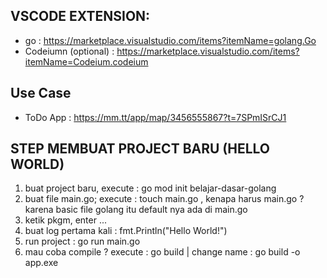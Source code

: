 ## VSCODE EXTENSION:

- go : https://marketplace.visualstudio.com/items?itemName=golang.Go
- Codeiumn (optional) : https://marketplace.visualstudio.com/items?itemName=Codeium.codeium

## Use Case

- ToDo App : https://mm.tt/app/map/3456555867?t=7SPmISrCJ1

## STEP MEMBUAT PROJECT BARU (HELLO WORLD)

1. buat project baru, execute : go mod init belajar-dasar-golang
2. buat file main.go; execute : touch main.go , kenapa harus main.go ? karena basic file golang itu default nya ada di main.go
3. ketik pkgm, enter ...
4. buat log pertama kali : fmt.Println("Hello World!")
5. run project : go run main.go
6. mau coba compile ? execute : go build | change name : go build -o app.exe

